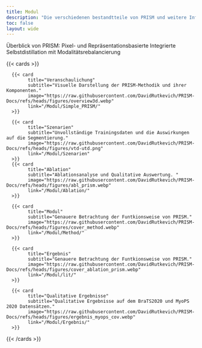 ```yaml
---
title: Modul
description: "Die verschiedenen bestandtteile von PRISM und weitere Informationen."
toc: false
layout: wide
---
```


<div class="hx-mt-4"></div>

<p class="hx-mb-12 hx-text-center hx-text-lg hx-text-gray-500 dark:hx-text-gray-400">
Überblick von PRISM: Pixel- und Repräsentationsbasierte Integrierte Selbstdistillation mit Modalitätsrebalancierung
</p>

{{< cards >}}

      {{< card
            title="Veranschaulichung"
            subtitle="Visuelle Darstellung der PRISM-Methodik und ihrer Komponenten."
            image="https://raw.githubusercontent.com/DavidRutkevich/PRISM-Docs/refs/heads/figures/overview3d.webp"
            link="/Modul/Simple_PRISM/"
      >}}

      {{< card
            title="Szenarien"
            subtitle="Unvollständige Trainingsdaten und die Auswirkungen auf die Segmentierung."
            image="https://raw.githubusercontent.com/DavidRutkevich/PRISM-Docs/refs/heads/figures/vtd-utd.png"
            link="/Modul/Szenarien"
      >}}
      {{< card
            title="Ablation"
            subtitle="Ablationsanalyse und Qualitative Auswertung. "
            image="https://raw.githubusercontent.com/DavidRutkevich/PRISM-Docs/refs/heads/figures/abl_prism.webp"
            link="/Modul/Ablation/"
      >}}

      {{< card
            title="Modul"
            subtitle="Genauere Betrachtung der Funtkionsweise von PRISM."
            image="https://raw.githubusercontent.com/DavidRutkevich/PRISM-Docs/refs/heads/figures/cover_method.webp"
            link="/Modul/Method/"
      >}}

      {{< card
            title="Ergebnis"
            subtitle="Genauere Betrachtung der Funtkionsweise von PRISM."
            image="https://raw.githubusercontent.com/DavidRutkevich/PRISM-Docs/refs/heads/figures/cover_ablation_prism.webp"
            link="/Modul/lit/"
      >}}

      {{< card
            title="Qualitative Ergebnisse"
            subtitle="Qualitative Ergebnisse auf dem BraTS2020 und MyoPS 2020 Datensätzen."
            image="https://raw.githubusercontent.com/DavidRutkevich/PRISM-Docs/refs/heads/figures/ergebnis_myops_cov.webp"
            link="/Modul/Ergebnis/"
      >}}

{{< /cards >}}
